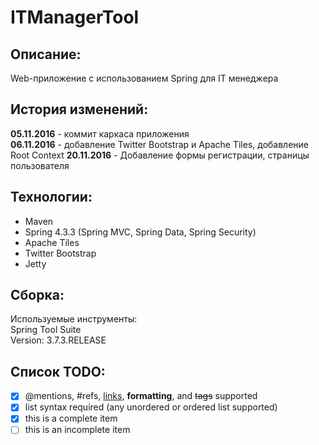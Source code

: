 # ITManagerTool

## Описание:
Web-приложение с использованием Spring для IT менеджера

## История изменений:

**05.11.2016** - коммит каркаса приложения<br/>
**06.11.2016** - добавление Twitter Bootstrap и Apache Tiles, добавление Root Context
**20.11.2016** - Добавление формы регистрации, страницы пользователя

## Технологии:
- Maven 
- Spring 4.3.3 (Spring MVC, Spring Data, Spring Security)
- Apache Tiles
- Twitter Bootstrap
- Jetty


## Сборка:
Используемые инструменты:<br/>
Spring Tool Suite<br/>
Version: 3.7.3.RELEASE<br/>

## Список TODO:

- [x] @mentions, #refs, [links](), **formatting**, and <del>tags</del> supported
- [x] list syntax required (any unordered or ordered list supported)
- [x] this is a complete item
- [ ] this is an incomplete item
